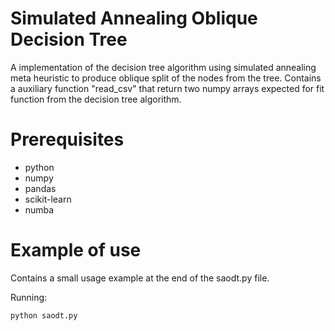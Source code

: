 # Simulated Annealing Oblique Decision Tree

A implementation of the decision tree algorithm using simulated annealing meta heuristic to produce oblique split of the nodes from the tree.
Contains a auxiliary function "read_csv" that return two numpy arrays expected for fit function from the decision tree algorithm.

# Prerequisites

* python
* numpy
* pandas
* scikit-learn
* numba

# Example of use

Contains a small usage example at the end of the saodt.py file.

Running:

```
python saodt.py
```
